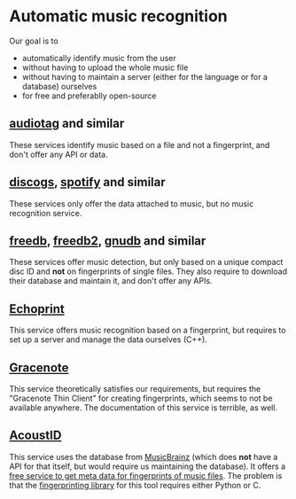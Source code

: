 # Automatic music recognition

Our goal is to 
- automatically identify music from the user 
- without having to upload the whole music file
- without having to maintain a server (either for the language or for a database) ourselves
- for free and preferablly open-source

## [audiotag](http://audiotag.info/) and similar

These services identify music based on a file and not a fingerprint, and don't offer any API or data.

## [discogs](http://www.discogs.com/), [spotify](https://developer.spotify.com/) and similar

These services only offer the data attached to music, but no music recognition service.

## [freedb](http://www.freedb.org/), [freedb2](http://freedb2.org/), [gnudb](http://www.gnudb.org/) and similar

These services offer music detection, but only based on a unique compact disc ID and **not** on fingerprints of single files. They also require to download their database and maintain it, and don't offer any APIs.

## [Echoprint](http://echoprint.me/)

This service offers music recognition based on a fingerprint, but requires to set up a server and manage the data ourselves (C++).

## [Gracenote](https://developer.gracenote.com)

This service theoretically satisfies our requirements, but requires the "Gracenote Thin Client" for creating fingerprints, which seems to not be available anywhere. The documentation of this service is terrible, as well.

##  [AcoustID](https://acoustid.org)

This service uses the database from [MusicBrainz](http://musicbrainz.org/) (which does **not** have a API for that itself, but would require us maintaining the database). It offers a [free service to get meta data for fingerprints of music files](https://acoustid.org/webservice#lookup). The problem is that the [fingerprinting library](https://acoustid.org/chromaprint) for this tool requires either Python or C.
